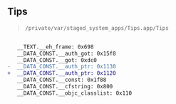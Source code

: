 ## Tips

> `/private/var/staged_system_apps/Tips.app/Tips`

```diff

   __TEXT.__eh_frame: 0x698
   __DATA_CONST.__auth_got: 0x15f8
   __DATA_CONST.__got: 0xdc0
-  __DATA_CONST.__auth_ptr: 0x1130
+  __DATA_CONST.__auth_ptr: 0x1120
   __DATA_CONST.__const: 0x1f88
   __DATA_CONST.__cfstring: 0x800
   __DATA_CONST.__objc_classlist: 0x110

```
